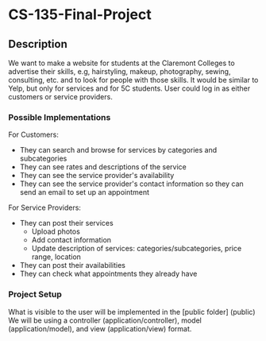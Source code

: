 # CS-135-Final-Project

## Description
We want to make a website for students at the Claremont Colleges to advertise their skills, e.g, hairstyling, makeup, photography, sewing, consulting, etc.  and to look for people with those skills. It would be similar to Yelp, but only for services and for 5C students. User could log in as either customers or service providers.

### Possible Implementations
For Customers:
- They can search and browse for services by categories and subcategories
- They can see rates and descriptions of the service
- They can see the service provider's availability
- They can see the service provider's contact information so they can send an email to set up an appointment

For Service Providers:
- They can post their services
  - Upload photos
  - Add contact information
  - Update description of services: categories/subcategories, price range, location
- They can post their availabilities
- They can check what appointments they already have

### Project Setup
What is visible to the user will be implemented in the [public folder] (public)
We will be using a controller (application/controller), model (application/model), and view (application/view) format.
